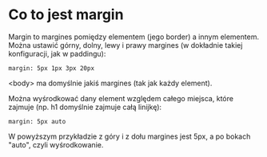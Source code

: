 # Co to jest margin  
Margin  to margines pomiędzy elementem (jego border) a innym elementem.  
Można ustawić górny, dolny, lewy i prawy margines (w dokładnie takiej konfiguracji, jak w paddingu):  
```
margin: 5px 1px 3px 20px
```  
  
\<body\> ma domyślnie jakiś margines (tak jak każdy element).  
  
Można wyśrodkować dany element względem całego miejsca, które zajmuje (np. h1 domyślnie zajmuje całą linijkę):  
```
margin: 5px auto
```
W powyższym przykładzie z góry i z dołu margines jest 5px, a po bokach "auto", czyli wyśrodkowanie.
